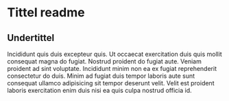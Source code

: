 # Tittel readme

## Undertittel

Incididunt quis duis excepteur quis. Ut occaecat exercitation duis quis mollit consequat magna do fugiat. Nostrud proident do fugiat aute. Veniam proident ad sint voluptate. Incididunt minim non ea ex fugiat reprehenderit consectetur do duis. Minim ad fugiat duis tempor laboris aute sunt consequat ullamco adipisicing sit tempor deserunt velit. Velit est proident laboris exercitation enim duis nisi ea quis culpa nostrud officia id.
